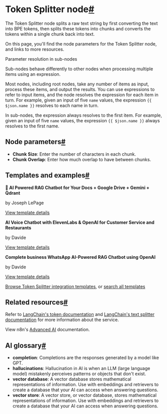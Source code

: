 [](https://github.com/n8n-io/n8n-docs/edit/main/docs/integrations/builtin/cluster-nodes/sub-nodes/n8n-nodes-langchain.textsplittertokensplitter.md "Edit this page")

# Token Splitter node[#](#token-splitter-node "Permanent link")

The Token Splitter node splits a raw text string by first converting the text into BPE tokens, then splits these tokens into chunks and converts the tokens within a single chunk back into text.

On this page, you'll find the node parameters for the Token Splitter node, and links to more resources.

Parameter resolution in sub-nodes

Sub-nodes behave differently to other nodes when processing multiple items using an expression.

Most nodes, including root nodes, take any number of items as input, process these items, and output the results. You can use expressions to refer to input items, and the node resolves the expression for each item in turn. For example, given an input of five `name` values, the expression `{{ $json.name }}` resolves to each name in turn.

In sub-nodes, the expression always resolves to the first item. For example, given an input of five `name` values, the expression `{{ $json.name }}` always resolves to the first name.

## Node parameters[#](#node-parameters "Permanent link")

*   **Chunk Size**: Enter the number of characters in each chunk.
*   **Chunk Overlap**: Enter how much overlap to have between chunks.

## Templates and examples[#](#templates-and-examples "Permanent link")

**🤖 AI Powered RAG Chatbot for Your Docs + Google Drive + Gemini + Qdrant**

by Joseph LePage

[View template details](https://n8n.io/workflows/2982-ai-powered-rag-chatbot-for-your-docs-google-drive-gemini-qdrant/)

**AI Voice Chatbot with ElevenLabs & OpenAI for Customer Service and Restaurants**

by Davide

[View template details](https://n8n.io/workflows/2846-ai-voice-chatbot-with-elevenlabs-and-openai-for-customer-service-and-restaurants/)

**Complete business WhatsApp AI-Powered RAG Chatbot using OpenAI**

by Davide

[View template details](https://n8n.io/workflows/2845-complete-business-whatsapp-ai-powered-rag-chatbot-using-openai/)

[Browse Token Splitter integration templates](https://n8n.io/integrations/token-splitter/), or [search all templates](https://n8n.io/workflows/)

## Related resources[#](#related-resources "Permanent link")

Refer to [LangChain's token documentation](https://js.langchain.com/docs/concepts/tokens/) and [LangChain's text splitter documentation](https://js.langchain.com/docs/concepts/text_splitters/) for more information about the service.

View n8n's [Advanced AI](../../../../../advanced-ai/) documentation.

## AI glossary[#](#ai-glossary "Permanent link")

*   **completion**: Completions are the responses generated by a model like GPT.
*   **hallucinations**: Hallucination in AI is when an LLM (large language model) mistakenly perceives patterns or objects that don't exist.
*   **vector database**: A vector database stores mathematical representations of information. Use with embeddings and retrievers to create a database that your AI can access when answering questions.
*   **vector store**: A vector store, or vector database, stores mathematical representations of information. Use with embeddings and retrievers to create a database that your AI can access when answering questions.